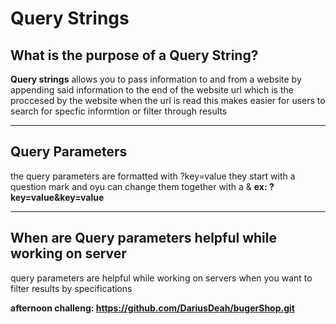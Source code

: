 # Query Strings

## What is the purpose of a Query String?

**Query strings** allows you to pass information to and from a website by appending said information to the end of the website url which is the proccesed by the website when the url is read
this makes easier for users to search for specfic informtion or filter through results

---

## Query Parameters

the query parameters are formatted with ?key=value they start with a question mark and oyu can change them together with a &
**ex: ?key=value&key=value**

---

## When are Query parameters helpful while working on server

query parameters are helpful while working on servers when you want to filter results by specifications

**afternoon challeng: https://github.com/DariusDeah/bugerShop.git**

